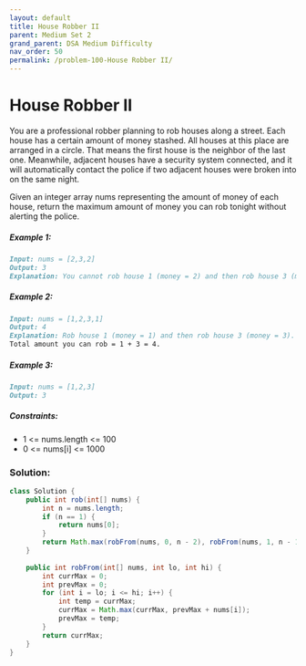 ```yaml
---
layout: default
title: House Robber II
parent: Medium Set 2
grand_parent: DSA Medium Difficulty
nav_order: 50
permalink: /problem-100-House Robber II/
---
```

# House Robber II
You are a professional robber planning to rob houses along a street. Each house has a certain amount of money stashed. All houses at this place are arranged in a circle. That means the first house is the neighbor of the last one. Meanwhile, adjacent houses have a security system connected, and it will automatically contact the police if two adjacent houses were broken into on the same night.

Given an integer array nums representing the amount of money of each house, return the maximum amount of money you can rob tonight without alerting the police.

##### Example 1:
```markdown
Input: nums = [2,3,2]
Output: 3
Explanation: You cannot rob house 1 (money = 2) and then rob house 3 (money = 2), because they are adjacent houses.
```
##### Example 2:
```markdown
Input: nums = [1,2,3,1]
Output: 4
Explanation: Rob house 1 (money = 1) and then rob house 3 (money = 3).
Total amount you can rob = 1 + 3 = 4.
```
##### Example 3:
```markdown
Input: nums = [1,2,3]
Output: 3
```
##### Constraints:
* 1 <= nums.length <= 100
* 0 <= nums[i] <= 1000

### Solution:
```java
class Solution {
    public int rob(int[] nums) {
        int n = nums.length;
        if (n == 1) {
            return nums[0];
        }
        return Math.max(robFrom(nums, 0, n - 2), robFrom(nums, 1, n - 1));
    }
    
    public int robFrom(int[] nums, int lo, int hi) {
        int currMax = 0;
        int prevMax = 0;
        for (int i = lo; i <= hi; i++) {
            int temp = currMax;
            currMax = Math.max(currMax, prevMax + nums[i]);
            prevMax = temp;
        }
        return currMax;
    }
}
```